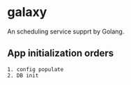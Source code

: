 # galaxy

An scheduling service supprt by Golang.

## App initialization orders

``` text
1. config populate
2. DB init
```

